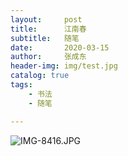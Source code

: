 ```yaml
---
layout:     post
title:      江南春
subtitle:   随笔
date:       2020-03-15
author:     张成东
header-img: img/test.jpg
catalog: true
tags:
    - 书法
    - 随笔

---
```


![IMG-8416.JPG](https://i.loli.net/2020/03/17/FBWMYUDgpKGSr36.jpg)